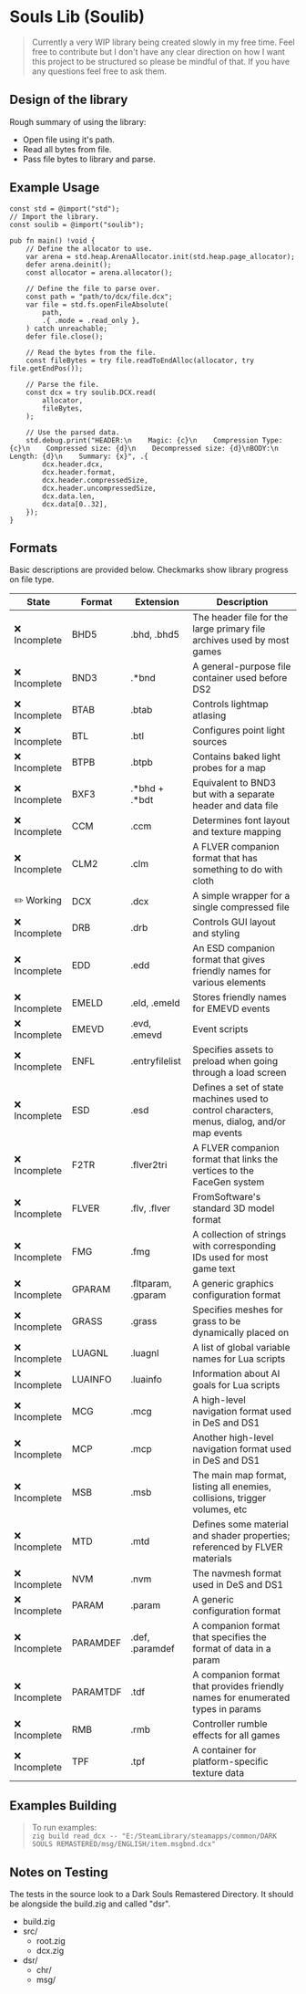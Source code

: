 # Souls Lib (Soulib)

> Currently a very WIP library being created slowly in my free time. Feel free to contribute but I don't have any clear direction on how I want this project to be structured so please be mindful of that. If you have any questions feel free to ask them.

## Design of the library

Rough summary of using the library:

- Open file using it's path.
- Read all bytes from file.
- Pass file bytes to library and parse.

## Example Usage

```zig
const std = @import("std");
// Import the library.
const soulib = @import("soulib");

pub fn main() !void {
    // Define the allocator to use.
    var arena = std.heap.ArenaAllocator.init(std.heap.page_allocator);
    defer arena.deinit();
    const allocator = arena.allocator();

    // Define the file to parse over.
    const path = "path/to/dcx/file.dcx";
    var file = std.fs.openFileAbsolute(
        path,
        .{ .mode = .read_only },
    ) catch unreachable;
    defer file.close();

    // Read the bytes from the file.
    const fileBytes = try file.readToEndAlloc(allocator, try file.getEndPos());

    // Parse the file.
    const dcx = try soulib.DCX.read(
        allocator,
        fileBytes,
    );
    
    // Use the parsed data.
    std.debug.print("HEADER:\n    Magic: {c}\n    Compression Type: {c}\n    Compressed size: {d}\n    Decompressed size: {d}\nBODY:\n    Length: {d}\n    Summary: {x}", .{
        dcx.header.dcx,
        dcx.header.format,
        dcx.header.compressedSize,
        dcx.header.uncompressedSize,
        dcx.data.len,
        dcx.data[0..32],
    });
}
```

## Formats

Basic descriptions are provided below. Checkmarks show library progress on file type.

State | Format | Extension | Description
------ | ------ | --------- | -----------
❌ Incomplete |  BHD5 | .bhd, .bhd5 | The header file for the large primary file archives used by most games
❌ Incomplete |  BND3 | .\*bnd | A general-purpose file container used before DS2
❌ Incomplete  |  BTAB | .btab | Controls lightmap atlasing
❌ Incomplete  |  BTL | .btl | Configures point light sources
❌ Incomplete  |  BTPB | .btpb | Contains baked light probes for a map
❌ Incomplete  |  BXF3 | .\*bhd + .\*bdt | Equivalent to BND3 but with a separate header and data file
❌ Incomplete  |  CCM | .ccm | Determines font layout and texture mapping
❌ Incomplete  |  CLM2 | .clm | A FLVER companion format that has something to do with cloth
✏️ Working  |  DCX | .dcx | A simple wrapper for a single compressed file
❌ Incomplete |  DRB | .drb | Controls GUI layout and styling
❌ Incomplete |  EDD | .edd | An ESD companion format that gives friendly names for various elements
❌ Incomplete |  EMELD | .eld, .emeld | Stores friendly names for EMEVD events
❌ Incomplete |  EMEVD | .evd, .emevd | Event scripts
❌ Incomplete |  ENFL | .entryfilelist | Specifies assets to preload when going through a load screen
❌ Incomplete |  ESD | .esd | Defines a set of state machines used to control characters, menus, dialog, and/or map events
❌ Incomplete |  F2TR | .flver2tri | A FLVER companion format that links the vertices to the FaceGen system
❌ Incomplete |  FLVER | .flv, .flver | FromSoftware's standard 3D model format
❌ Incomplete |  FMG | .fmg | A collection of strings with corresponding IDs used for most game text
❌ Incomplete |  GPARAM | .fltparam, .gparam | A generic graphics configuration format
❌ Incomplete |  GRASS | .grass | Specifies meshes for grass to be dynamically placed on
❌ Incomplete |  LUAGNL | .luagnl | A list of global variable names for Lua scripts
❌ Incomplete |  LUAINFO | .luainfo | Information about AI goals for Lua scripts
❌ Incomplete |  MCG | .mcg | A high-level navigation format used in DeS and DS1
❌ Incomplete |  MCP | .mcp | Another high-level navigation format used in DeS and DS1
❌ Incomplete |  MSB | .msb | The main map format, listing all enemies, collisions, trigger volumes, etc
❌ Incomplete |  MTD | .mtd | Defines some material and shader properties; referenced by FLVER materials
❌ Incomplete |  NVM | .nvm | The navmesh format used in DeS and DS1
❌ Incomplete |  PARAM | .param | A generic configuration format
❌ Incomplete |  PARAMDEF | .def, .paramdef | A companion format that specifies the format of data in a param
❌ Incomplete |  PARAMTDF | .tdf | A companion format that provides friendly names for enumerated types in params
❌ Incomplete |  RMB | .rmb | Controller rumble effects for all games
❌ Incomplete |  TPF | .tpf | A container for platform-specific texture data

## Examples Building

> To run examples:  
`zig build read_dcx -- "E:/SteamLibrary/steamapps/common/DARK SOULS REMASTERED/msg/ENGLISH/item.msgbnd.dcx"`

## Notes on Testing

The tests in the source look to a Dark Souls Remastered Directory. It should be alongside the build.zig and called "dsr".

- build.zig
- src/
  - root.zig
  - dcx.zig
- dsr/
  - chr/
  - msg/
